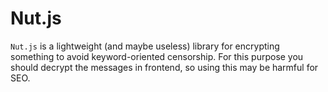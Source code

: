 # Nut.js

`Nut.js` is a lightweight (and maybe useless) library for encrypting something to avoid keyword-oriented censorship. For this purpose you should decrypt the messages in frontend, so using this may be harmful for SEO.
